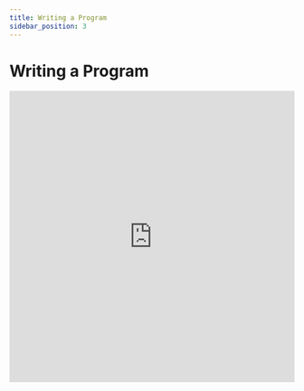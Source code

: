 ```yaml
---
title: Writing a Program
sidebar_position: 3
---
```


# Writing a Program

<iframe width="100%" height="515" src="https://www.youtube.com/embed/bhFYDY6bO3I?si=4CKyNRyXWM8L__zJ" title="YouTube video player" frameborder="0" allow="accelerometer; autoplay; clipboard-write; encrypted-media; gyroscope; picture-in-picture; web-share" referrerpolicy="strict-origin-when-cross-origin" allowfullscreen></iframe>

